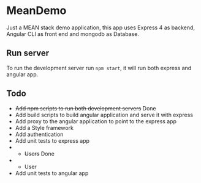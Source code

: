 # MeanDemo

Just a MEAN stack demo application, this app uses Express 4 as backend, Angular CLI as front end and mongodb as Database.

## Run server

To run the development server run `npm start`, it will run both express and angular app.

## Todo

* ~~Add npm scripts to run both development servers~~ Done
* Add build scripts to build angular application and serve it with express
* Add proxy to the angular application to point to the express app
* Add a Style framework
* Add authentication
* Add unit tests to express app
* * ~~Users~~ Done
* * User
* Add unit tests to angular app

